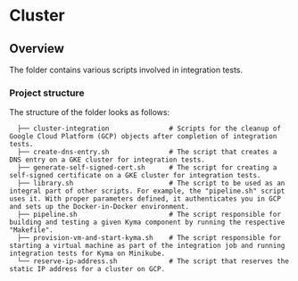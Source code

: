 # Cluster

## Overview

The folder contains various scripts involved in integration tests.

### Project structure

<!-- Update the folder structure each time you modify it. -->

The structure of the folder looks as follows:

```
  ├── cluster-integration               # Scripts for the cleanup of Google Cloud Platform (GCP) objects after completion of integration tests.             
  ├── create-dns-entry.sh               # The script that creates a DNS entry on a GKE cluster for integration tests.
  ├── generate-self-signed-cert.sh      # The script for creating a self-signed certificate on a GKE cluster for integration tests.
  ├── library.sh                        # The script to be used as an integral part of other scripts. For example, the "pipeline.sh" script uses it. With proper parameters defined, it authenticates you in GCP and sets up the Docker-in-Docker environment.
  ├── pipeline.sh                       # The script responsible for building and testing a given Kyma component by running the respective "Makefile".
  ├── provision-vm-and-start-kyma.sh    # The script responsible for starting a virtual machine as part of the integration job and running integration tests for Kyma on Minikube.
  └── reserve-ip-address.sh             # The script that reserves the static IP address for a cluster on GCP.
```
